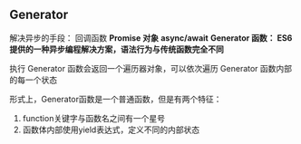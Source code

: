 ## Generator

解决异步的手段：
回调函数
**Promise 对象**
**async/await**
**Generator 函数： ES6 提供的一种异步编程解决方案，语法行为与传统函数完全不同**

执行 Generator 函数会返回一个遍历器对象，可以依次遍历 Generator 函数内部的每一个状态

形式上，Generator函数是一个普通函数，但是有两个特征：

1. function关键字与函数名之间有一个星号
2. 函数体内部使用yield表达式，定义不同的内部状态
